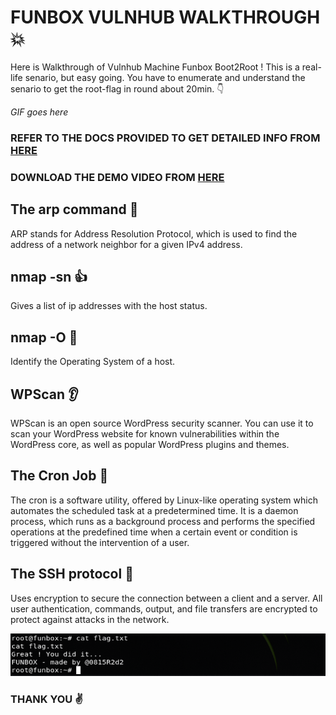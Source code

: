 # FUNBOX VULNHUB WALKTHROUGH :collision:
Here is Walkthrough of Vulnhub Machine Funbox Boot2Root ! This is a real-life senario, but easy going. You have to enumerate and understand the senario to get the root-flag in round about 20min. :point_down:

*GIF goes here*

### REFER TO THE DOCS PROVIDED TO GET DETAILED INFO FROM [HERE](https://github.com/MoonPengu/Funbox-Vulnhub-Walkthrough/blob/master/Machine%20_%20Funbox.docx)

### DOWNLOAD THE DEMO VIDEO FROM [HERE](https://github.com/MoonPengu/Funbox-Vulnhub-Walkthrough/blob/master/Machine%20_%20Funbox.docx)

## The arp command :muscle:
ARP stands for Address Resolution Protocol, which is used to find the address of a network neighbor for a given IPv4 address.

## nmap -sn :+1:
Gives a list of ip addresses with the host status.

## nmap -O :clap:
Identify the Operating System of a host.

## WPScan :ear:
WPScan is an open source WordPress security scanner. You can use it to scan your WordPress website for known vulnerabilities within the WordPress core, as well as popular WordPress plugins and themes.

## The Cron Job :running:
The cron is a software utility, offered by Linux-like operating system which automates the scheduled task at a predetermined time. It is a daemon process, which runs as a background process and performs the specified operations at the predefined time when a certain event or condition is triggered without the intervention of a user.

## The SSH protocol :punch:
Uses encryption to secure the connection between a client and a server. All user authentication, commands, output, and file transfers are encrypted to protect against attacks in the network.

![Successful Completion Screenshot](https://github.com/MoonPengu/Funbox-Vulnhub-Walkthrough/blob/master/new.png)

### **THANK YOU :v:**

